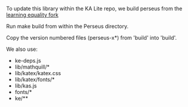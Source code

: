 To update this library within the KA Lite repo, we build perseus from the [learning equality fork](https://github.com/learningequality/perseus)

Run make build from within the Perseus directory.

Copy the version numbered files (perseus-x*) from 'build' into 'build'.

We also use:

* ke-deps.js
* lib/mathquill/*
* lib/katex/katex.css
* lib/katex/fonts/*
* lib/kas.js
* fonts/*
* ke/**